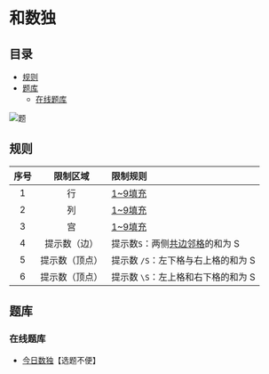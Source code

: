 # 和数独
<!-- START doctoc generated TOC please keep comment here to allow auto update -->
<!-- DON'T EDIT THIS SECTION, INSTEAD RE-RUN doctoc TO UPDATE -->
## 目录

- [规则](#%E8%A7%84%E5%88%99)
- [题库](#%E9%A2%98%E5%BA%93)
  - [在线题库](#%E5%9C%A8%E7%BA%BF%E9%A2%98%E5%BA%93)

<!-- END doctoc generated TOC please keep comment here to allow auto update -->

![题](https://cn.sudoku.today/pic/03/sum/58890_41318.png)

## 规则

| 序号  |  限制区域   | 限制规则                  |
|:---:|:-------:|:----------------------|
|  1  |    行    | [1~9填充]               |
|  2  |    列    | [1~9填充]               |
|  3  |    宫    | [1~9填充]               |
|  4  | 提示数（边）  | 提示数`S`：两侧[共边邻格]的和为 S  |
|  5  | 提示数（顶点） | 提示数 `/S`：左下格与右上格的和为 S |
|  6  | 提示数（顶点） | 提示数 `\S`：左上格和右下格的和为 S |

## 题库

### 在线题库

- [今日数独]【选题不便】

[1~9填充]: ../../../../rules.md#1to9填充

[共边邻格]: ../../../../rules.md#共边邻格

[今日数独]: https://cn.sudoku.today/g-sums-sudoku/
